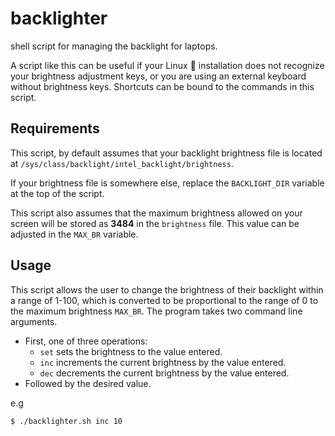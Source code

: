 # backlighter
shell script for managing the backlight for laptops.

A script like this can be useful if your Linux :penguin: installation does not recognize your brightness adjustment keys, or you are using an external keyboard without brightness keys. Shortcuts can be bound to the commands in this script.

## Requirements
This script, by default assumes that your backlight brightness file is located at
`/sys/class/backlight/intel_backlight/brightness`.

If your brightness file is somewhere else, replace the `BACKLIGHT_DIR` variable at the top of the script.

This script also assumes that the maximum brightness allowed on your screen will be stored as **3484** in the `brightness` file.
This value can be adjusted in the `MAX_BR` variable.

## Usage
This script allows the user to change the brightness of their backlight within a range of 1-100, which is converted to be proportional to the range of 0 to the maximum brightness `MAX_BR`. The program takes two command line arguments.
- First, one of three operations:
  - `set` sets the brightness to the value entered.
  - `inc` increments the current brightness by the value entered.
  - `dec` decrements the current brightness by the value entered.
- Followed by the desired value.

e.g
```sh
$ ./backlighter.sh inc 10
```
